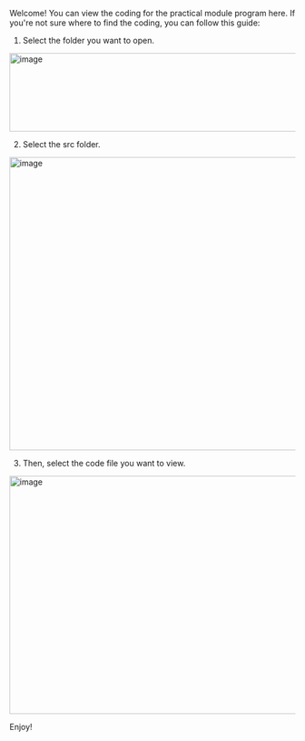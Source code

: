 Welcome! You can view the coding for the practical module program here. If you're not sure where to find the coding, you can follow this guide:

1. Select the folder you want to open.
<img width="1122" height="138" alt="image" src="https://github.com/user-attachments/assets/03bf1447-54ff-4955-a361-6e305f2a3cac" />


2. Select the src folder.
<img width="1423" height="516" alt="image" src="https://github.com/user-attachments/assets/5a614f81-1722-4bc6-8ba1-1ce0211a70b5" />


3. Then, select the code file you want to view.
<img width="1431" height="419" alt="image" src="https://github.com/user-attachments/assets/832bf6f5-3d6e-495a-a4a0-2ce61ffa9643" />


Enjoy!

